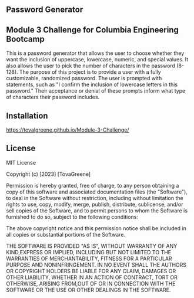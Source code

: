 ## Password Generator

## Module 3 Challenge for Columbia Engineering Bootcamp

This is a password generator that allows the user to choose whether they want the inclusion of uppercase, lowercase, numeric, and special values. It also allows the user to pick the number of characters in the password (8-128). The purpose of this project is to provide a user with a fully customizable, randomized password. The user is prompted with statements, such as "I confirm the inclusion of lowercase letters in this password." Their acceptance or denial of these prompts inform what type of characters their password includes. 

## Installation
https://tovalgreene.github.io/Module-3-Challenge/

## License

MIT License

Copyright (c) [2023] [TovaGreene]

Permission is hereby granted, free of charge, to any person obtaining a copy of this software and associated documentation files (the "Software"), to deal in the Software without restriction, including without limitation the rights to use, copy, modify, merge, publish, distribute, sublicense, and/or sell copies of the Software, and to permit persons to whom the Software is furnished to do so, subject to the following conditions:

The above copyright notice and this permission notice shall be included in all copies or substantial portions of the Software.

THE SOFTWARE IS PROVIDED "AS IS", WITHOUT WARRANTY OF ANY KIND,EXPRESS OR IMPLIED, INCLUDING BUT NOT LIMITED TO THE WARRANTIES OF MERCHANTABILITY, FITNESS FOR A PARTICULAR PURPOSE AND NONINFRINGEMENT. IN NO EVENT SHALL THE AUTHORS OR COPYRIGHT HOLDERS BE LIABLE FOR ANY CLAIM, DAMAGES OR OTHER LIABILITY, WHETHER IN AN ACTION OF CONTRACT, TORT OR OTHERWISE, ARISING FROM,OUT OF OR IN CONNECTION WITH THE SOFTWARE OR THE USE OR OTHER DEALINGS IN THE SOFTWARE.
